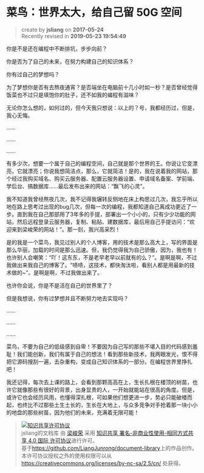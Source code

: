 菜鸟：世界太大，给自己留 50G 空间
===

> create by **jsliang** on **2017-05-24**  
> Recently revised in **2019-05-23 19:54:49**

你是不是还在编程中不断排坑，步步向前？  

你是否为了自己的未来，在努力构建自己的知识体系？  

你有过自己的梦想吗？  

为了梦想你是否有去熬夜通宵？是否端坐在电脑前十几小时如一秒？是否曾经觉得饭菜也不过只是填饱你的肚子，还不如我的编程有滋味？  

无论你怎么想的，如何过的，但今天我只想说：以上的？号，我都经历过，但是，我心无悔。  

……  

……  

……  

有多少次，想要一个属于自己的编程空间，自己就是那个世界的王。你说让它变漂亮，它就漂亮；你说我想简洁点，那么，它就简洁！是的，我在说着我的网站，那个经过我购买域名、购买云服务器、配置云服务器设置、申请域名备案、学前端、学后台、搞数据库……最后发布出来的网站：“飘飞的心灵”。  

我不知道我曾经熬夜几次，我不记得我辗转反侧地在床上构思过几次，我忘乎所以地在路上思考过出现的bug几次，但每一次的编程，我都知道自己离成功更近了一步。直到我在自己那部用了3年多的手提，部署出一个小小的，只有少少功能的网站，然后远程登录云服务器，复制、粘贴、建数据库，最后用自己手提访问：“欢迎来到梁峻荣的网站！”。那一刻，我兴高采烈！  

是的我是一个菜鸟，我见过别人的个人博客，用的技术是那么高大上，写的界面是那么华丽，加载的时间是那么迅速。但，我仍觉得我为自己骄傲，因为，我也有！也许别人会嘲笑：“吖！这东东，不是老早老早以前就有的么？”。是啊是啊，不过我做出来我自己的博客了。“啧啧，这技术，都快淘汰啦，看别人都是用最新的技术做的~”。是啊是啊，不过我做出来了。  

也许你会说，你是不是活在自己的世界里了？  

但是我想说，你有过梦想并且不断努力地去实现吗？  

……  

……  

……  

菜鸟，不要为自己的低级感到自卑！不要因为自己写的那些不堪入目的代码感到羞耻！我们能创新，我们有属于自己的想法！看到那些新技术，我两眼发光，恨不得把它源码搜刮一遍，去杂重构，变成自己知识体系的一部分。在编程世界里挣扎吧！  

我还记得，每次去上课的路上，会看到那颗高高在上，生长扎根在楼顶的树苗，也许它就像那些有很好的背景，出身显贵的人，一开始就能站在很高的角度。但是，或许它也会经历风雨，也懂得深扎根，可如果他们想更进一步，势必只能破楼而起，也终比不过那些土生土长的，生长在大地上，与众多竞争对手抢着那一块小小的地盘的那些树苗，因为他们的未来，充满着无限可能！  

> <a rel="license" href="http://creativecommons.org/licenses/by-nc-sa/4.0/"><img alt="知识共享许可协议" style="border-width:0" src="https://i.creativecommons.org/l/by-nc-sa/4.0/88x31.png" /></a><br /><span xmlns:dct="http://purl.org/dc/terms/" property="dct:title">jsliang的文档库</span> 由 <a xmlns:cc="http://creativecommons.org/ns#" href="https://github.com/LiangJunrong/document-library" property="cc:attributionName" rel="cc:attributionURL">梁峻荣</a> 采用 <a rel="license" href="http://creativecommons.org/licenses/by-nc-sa/4.0/">知识共享 署名-非商业性使用-相同方式共享 4.0 国际 许可协议</a>进行许可。<br />基于<a xmlns:dct="http://purl.org/dc/terms/" href="https://github.com/LiangJunrong/document-library" rel="dct:source">https://github.com/LiangJunrong/document-library</a>上的作品创作。<br />本许可协议授权之外的使用权限可以从 <a xmlns:cc="http://creativecommons.org/ns#" href="https://creativecommons.org/licenses/by-nc-sa/2.5/cn/" rel="cc:morePermissions">https://creativecommons.org/licenses/by-nc-sa/2.5/cn/</a> 处获得。